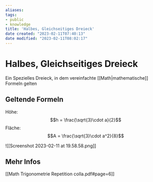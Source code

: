 ```yaml
---
aliases: 
tags: 
- public
- knowledge
title: 'Halbes, Gleichseitiges Dreieck'
date created: "2023-02-11T07:40:13"
date modified: "2023-02-11T08:02:17"
---
```


# Halbes, Gleichseitiges Dreieck

Ein Spezielles Dreieck, in dem vereinfachte [[Math|mathematische]] Formeln gelten

## Geltende Formeln

Höhe:
$$h = \frac{\sqrt{3}\cdot a}{2}$$
Fläche:
$$A = \frac{\sqrt{3}\cdot a^2}{8}$$

![[Screenshot 2023-02-11 at 19.58.58.png]]

## Mehr Infos

[[Math Trigonometrie Repetition colla.pdf#page=6]]
